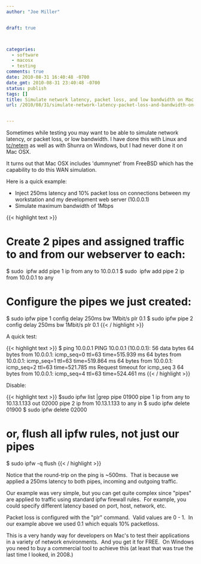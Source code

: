 ```yaml
---
author: "Joe Miller"


draft: true



categories:
  - software
  - macosx
  - testing
comments: true
date: 2010-08-31 16:40:48 -0700
date_gmt: 2010-08-31 23:40:48 -0700
status: publish
tags: []
title: Simulate network latency, packet loss, and low bandwidth on Mac OSX
url: /2010/08/31/simulate-network-latency-packet-loss-and-bandwidth-on-mac-osx/


---
```


Sometimes while testing you may want to be able to simulate network latency, or packet loss, or low bandwidth. I have done this with Linux and  [tc/netem](http://www.linuxfoundation.org/collaborate/workgroups/networking/netem "tc/netem") as well as with Shunra on Windows, but I had never done it on Mac OSX.

It turns out that Mac OSX includes 'dummynet' from FreeBSD which has the capability to do this WAN simulation.

<!--more-->

Here is a quick example:

- Inject 250ms latency and 10% packet loss on connections between my workstation and my development web server (10.0.0.1)
- Simulate maximum bandwidth of 1Mbps

{{< highlight text >}}
# Create 2 pipes and assigned traffic to and from our webserver to each:
$ sudo  ipfw add pipe 1 ip from any to 10.0.0.1
$ sudo  ipfw add pipe 2 ip from 10.0.0.1 to any


# Configure the pipes we just created:
$ sudo ipfw pipe 1 config delay 250ms bw 1Mbit/s plr 0.1
$ sudo ipfw pipe 2 config delay 250ms bw 1Mbit/s plr 0.1
{{< / highlight >}}

A quick test:

{{< highlight text >}}
$ ping 10.0.0.1
PING 10.0.0.1 (10.0.0.1): 56 data bytes
64 bytes from 10.0.0.1: icmp_seq=0 ttl=63 time=515.939 ms
64 bytes from 10.0.0.1: icmp_seq=1 ttl=63 time=519.864 ms
64 bytes from 10.0.0.1: icmp_seq=2 ttl=63 time=521.785 ms
Request timeout for icmp_seq 3
64 bytes from 10.0.0.1: icmp_seq=4 ttl=63 time=524.461 ms
{{< / highlight >}}

Disable:

{{< highlight text >}}
$sudo ipfw list |grep pipe
  01900 pipe 1 ip from any to 10.13.1.133 out
  02000 pipe 2 ip from 10.13.1.133 to any in
$ sudo ipfw delete 01900
$ sudo ipfw delete 02000


# or, flush all ipfw rules, not just our pipes
$ sudo ipfw -q flush
{{< / highlight >}}

Notice that the round-trip on the ping is ~500ms.  That is because we applied a 250ms latency to both pipes, incoming and outgoing traffic.

Our example was very simple, but you can get quite complex since "pipes" are applied to traffic using standard ipfw firewall rules.  For example, you could specify different latency based on port, host, network, etc.

Packet loss is configured with the "plr" command.  Valid values are 0 - 1.  In our example above we used 0.1 which equals 10% packetloss.

This is a very handy way for developers on Mac's to test their applications in a variety of network environments.  And you get it for FREE.  On Windows you need to buy a commercial tool to achieve this (at least that was true the last time I looked, in 2008.)
